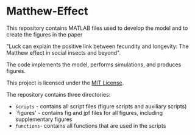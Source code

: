 # Matthew-Effect

This repository contains MATLAB files used to develop the model and to create the figures in the paper 

"Luck can explain the positive link between fecundity and longevity: The Matthew effect in social insects and beyond". 

The code implements the model, performs simulations, and produces figures.

This project is licensed under the [MIT License](LICENSE).

The repository contains three directories:

- `ścripts` - contains all script files (figure scripts and auxiliary scripts)
- `figures' - contains fig and jpf files for all figures, including supplementary figures
-  `functions`- contains all functions that are used in the scripts
